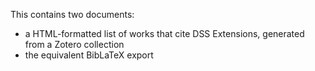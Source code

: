 This contains two documents:

- a HTML-formatted list of works that cite DSS Extensions, generated from a Zotero collection
- the equivalent BibLaTeX export
